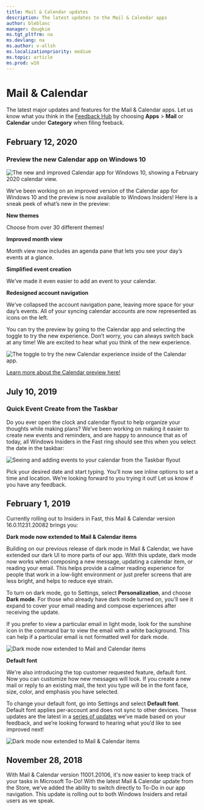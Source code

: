 ```yaml
---
title: Mail & Calendar updates
description: The latest updates to the Mail & Calendar apps
author: bleblanc
manager: dougkim
ms.tgt_pltfrm: na
ms.devlang: na
ms.author: v-allsh
ms.localizationpriority: medium
ms.topic: article
ms.prod: w10
---
```


# Mail & Calendar 

The latest major updates and features for the Mail & Calendar apps. Let us know what you think in the [Feedback Hub](https://aka.ms/WIPFeedbackHub) by choosing **Apps** > **Mail** or **Calendar** under **Category** when filing feeback.

## February 12, 2020

### Preview the new Calendar app on Windows 10

![The new and improved Calendar app for Windows 10, showing a February 2020 calendar view.](images/new-calendar-preview.png)

We’ve been working on an improved version of the Calendar app for Windows 10 and the preview is now available to Windows Insiders! Here is a sneak peek of what’s new in the preview:

**New themes** 

Choose from over 30 different themes!

**Improved month view** 

Month view now includes an agenda pane that lets you see your day’s events at a glance.

**Simplified event creation** 

We’ve made it even easier to add an event to your calendar.

**Redesigned account navigation** 

We’ve collapsed the account navigation pane, leaving more space for your day’s events. All of your syncing calendar accounts are now represented as icons on the left.

You can try the preview by going to the Calendar app and selecting the toggle to try the new experience. Don’t worry, you can always switch back at any time! We are excited to hear what you think of the new experience.

![The toggle to try the new Calendar experience inside of the Calendar app.](images/new-calendar-toggle.png)

[Learn more about the Calendar preview here!](https://support.office.com/article/learn-more-about-the-calendar-preview-on-windows-10-db80d66d-8704-454b-a4ff-dd334e08abdf?ui=en-US&rs=en-SG&ad=SG)

## July 10, 2019

### Quick Event Create from the Taskbar

Do you ever open the clock and calendar flyout to help organize your thoughts while making plans? We’ve been working on making it easier to create new events and reminders, and are happy to announce that as of today, all Windows Insiders in the Fast ring should see this when you select the date in the taskbar:

![Seeing and adding events to your calendar from the Taskbar flyout](images/flyout-calendar.png)

Pick your desired date and start typing. You’ll now see inline options to set a time and location. We’re looking forward to you trying it out! Let us know if you have any feedback.

## February 1, 2019

Currently rolling out to Insiders in Fast, this Mail & Calendar version 16.0.11231.20082 brings you:

**Dark mode now extended to Mail & Calendar items**

Building on our previous release of dark mode in Mail & Calendar, we have extended our dark UI to more parts of our app. With this update, dark mode now works when composing a new message, updating a calendar item, or reading your email. This helps provide a calmer reading experience for people that work in a low-light environment or just prefer screens that are less bright, and helps to reduce eye strain.

To turn on dark mode, go to Settings, select **Personalization**, and choose **Dark mode**. For those who already have dark mode turned on, you'll see it expand to cover your email reading and compose experiences after receiving the update.

If you prefer to view a particular email in light mode, look for the sunshine icon in the command bar to view the email with a white background. This can help if a particular email is not formatted well for dark mode.

![Dark mode now extended to Mail and Calendar items](images/18329-5.jpg)

**Default font**

We're also introducing the top customer requested feature, default font. Now you can customize how new messages will look. If you create a new mail or reply to an existing mail, the text you type will be in the font face, size, color, and emphasis you have selected.  

To change your default font, go into Settings and select **Default font**. Default font applies per-account and does not sync to other devices. These updates are the latest in a [series of updates](https://support.office.com/article/what-s-new-in-mail-and-calendar-for-windows-10-9822b33c-b9ad-48bc-ac53-c1b6136e405b) we’ve made based on your feedback, and we’re looking forward to hearing what you’d like to see improved next!

![Dark mode now extended to Mail & Calendar items](images/18329-6.png)

## November 28, 2018

With Mail & Calendar version 11001.20106, it's now easier to keep track of your tasks in Microsoft To-Do! With the latest Mail & Calendar update from the Store, we’ve added the ability to switch directly to To-Do in our app navigation. This update is rolling out to both Windows Insiders and retail users as we speak.

